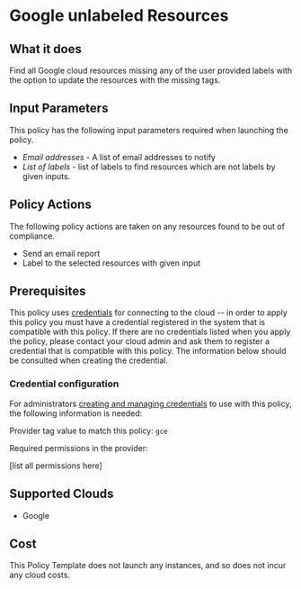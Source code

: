 # Google unlabeled Resources

## What it does

Find all Google cloud resources missing any of the user provided labels with the option to update the resources with the missing tags.

## Input Parameters

This policy has the following input parameters required when launching the policy.

- *Email addresses* - A list of email addresses to notify
- *List of labels* - list of labels to find resources which are not labels by given inputs.

## Policy Actions

The following policy actions are taken on any resources found to be out of compliance.

- Send an email report
- Label to the selected resources with given input

## Prerequisites

This policy uses [credentials](https://docs.rightscale.com/policies/users/guides/credential_management.html) for connecting to the cloud -- in order to apply this policy you must have a credential registered in the system that is compatible with this policy. If there are no credentials listed when you apply the policy, please contact your cloud admin and ask them to register a credential that is compatible with this policy. The information below should be consulted when creating the credential.

### Credential configuration

For administrators [creating and managing credentials](https://docs.rightscale.com/policies/users/guides/credential_management.html) to use with this policy, the following information is needed:

Provider tag value to match this policy: `gce`

Required permissions in the provider:

[list all permissions here]

## Supported Clouds

- Google

## Cost

This Policy Template does not launch any instances, and so does not incur any cloud costs.